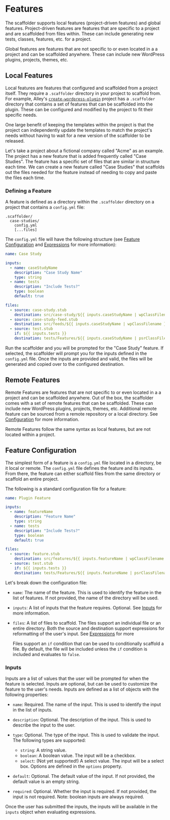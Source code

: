 # Features

The scaffolder supports local features (project-driven features) and global features.
Project-driven features are features that are specific to a project and are
scaffolded from files within. These can include generating new tests, classes,
 features, etc. for a project.

Global features are features that are not specific to or even located in a a
project and can be scaffolded anywhere. These can include new WordPress plugins,
projects, themes, etc.

## Local Features

Local features are features that configured and scaffolded from a project
itself. They require a `.scaffolder` directory in your project to scaffold from.
For example, Alley's
[`create-wordpress-plugin`](https://github.com/alleyinteractive/create-wordpress-plugin/tree/feature/scaffolder/.scaffolder)
project has a `.scaffolder` directory that contains a set of features that can
be scaffolded into the plugin. These can be configured and modified by the
project to fit their specific needs.

One large benefit of keeping the templates within the project is that the
project can independently update the templates to match the project's needs
without having to wait for a new version of the scaffolder to be released.

Let's take a project about a fictional company called "Acme" as an example. The
project has a new feature that is added frequently called "Case Studies". The
feature has a specific set of files that are similar in structure each time. We
can create a new feature called "Case Studies" that scaffolds out the files
needed for the feature instead of needing to copy and paste the files each time.

### Defining a Feature

A feature is defined as a directory within the `.scaffolder` directory on a
project that contains a `config.yml` file:

    .scaffolder/
	  case-studies/
		config.yml
		[...files]

The `config.yml` file will have the following structure
(see [Feature Configuration](#feature-configuration) and
[Expressions](./expressions.md) for more information):

```yaml
name: Case Study

inputs:
  - name: caseStudyName
    description: "Case Study Name"
    type: string
  - name: tests
    description: "Include Tests?"
    type: boolean
    default: true

files:
  - source: case-study.stub
    destination: src/case-study/${{ inputs.caseStudyName | wpClassFilename }}
  - source: case-study-feed.stub
    destination: src/feeds/${{ inputs.caseStudyName | wpClassFilename }}.php
  - source: test.stub
    if: ${{ inputs.tests }}
    destination: tests/Features/${{ inputs.caseStudyName | psrClassFilename('', 'Test.php') }}
```

Run the scaffolder and you will be prompted for the "Case Study" feature. If
selected, the scaffolder will prompt you for the inputs defined in the
`config.yml` file. Once the inputs are provided and valid, the files will be
generated and copied over to the configured destination.

## Remote Features

Remote Features are features that are not specific to or even located in a a
project and can be scaffolded anywhere. Out of the box, the scaffolder comes
with a set of remote features that can be scaffolded. These can include new
WordPress plugins, projects, themes, etc. Additional remote feature can be
sourced from a remote repository or a local directory. See
[Configuration](./5-configuration.md) for more information.

Remote Features follow the same syntax as local features, but are not located
within a project.

## Feature Configuration

The simplest form of a feature is a `config.yml` file located in a directory, be
it local or remote. The `config.yml` file defines the feature and its inputs.
From there, the feature can either scaffold files from the same directory or
scaffold an entire project.

The following is a standard configuration file for a feature:

```yaml
name: Plugin Feature

inputs:
  - name: featureName
    description: "Feature Name"
    type: string
  - name: tests
    description: "Include Tests?"
    type: boolean
    default: true

files:
  - source: feature.stub
    destination: src/features/${{ inputs.featureName | wpClassFilename }}
  - source: test.stub
    if: ${{ inputs.tests }}
    destination: tests/Features/${{ inputs.featureName | psrClassFilename('', 'Test.php') }}
```

Let's break down the configuration file:

- `name`: The name of the feature. This is used to identify the feature in the
  list of features. If not provided, the name of the directory will be used.
- `inputs`: A list of inputs that the feature requires. Optional. See [Inputs](#inputs)
  for more information.
- `files`: A list of files to scaffold. The files support an individual file or
  an entire directory. Both the source and destination support expressions for
  reformatting of the user's input. See [Expressions](./expressions.md) for more

  Files support an `if` condition that can be used to conditionally scaffold a
  file. By default, the file will be included unless the `if` condition is
  included and evaluates to `false`.

### Inputs

Inputs are a list of values that the user will be prompted for when the feature
is selected. Inputs are optional, but can be used to customize the feature to
the user's needs. Inputs are defined as a list of objects with the following
properties:

- `name`: Required. The name of the input. This is used to identify the input in the list
  of inputs.
- `description`: Optional. The description of the input. This is used to describe the
  input to the user.
- `type`: Optional. The type of the input. This is used to validate the input. The
  following types are supported:

    - `string`: A string value.
    - `boolean`: A boolean value. The input will be a checkbox.
	- `select`: (Not yet supported!) A select value. The input will be a select
	box. Options are defined in the `options` property.

- `default`: Optional. The default value of the input. If not provided, the
  default value is an empty string.
- `required`: Optional. Whether the input is required. If not provided, the
  input is not required. Note: boolean inputs are always required.

Once the user has submitted the inputs, the inputs will be available in the
`inputs` object when evaluating expressions.
